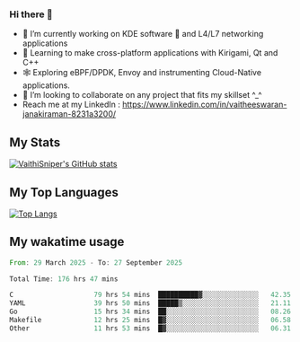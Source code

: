 ### Hi there 👋

- 🔭 I’m currently working on KDE software 💓 and L4/L7 networking applications 
- 📖 Learning to make cross-platform applications with Kirigami, Qt and C++
- 🕸️ Exploring eBPF/DPDK, Envoy and instrumenting Cloud-Native applications. 
- 👯 I’m looking to collaborate on any project that fits my skillset ^_^
- Reach me at my LinkedIn : https://www.linkedin.com/in/vaitheeswaran-janakiraman-8231a3200/

## My Stats
[![VaithiSniper's GitHub stats](https://github-readme-stats.vercel.app/api?username=VaithiSniper&hide=stars&theme=radical)](https://github.com/anuraghazra/github-readme-stats)

## My Top Languages

[![Top Langs](https://github-readme-stats.vercel.app/api/top-langs/?username=VaithiSniper&layout=compact)](https://github.com/anuraghazra/github-readme-stats)

## My wakatime usage

<!--START_SECTION:waka-->

```rust
From: 29 March 2025 - To: 27 September 2025

Total Time: 176 hrs 47 mins

C                    79 hrs 54 mins  ██████████▓░░░░░░░░░░░░░░   42.35 %
YAML                 39 hrs 50 mins  █████▒░░░░░░░░░░░░░░░░░░░   21.11 %
Go                   15 hrs 34 mins  ██░░░░░░░░░░░░░░░░░░░░░░░   08.26 %
Makefile             12 hrs 25 mins  █▓░░░░░░░░░░░░░░░░░░░░░░░   06.58 %
Other                11 hrs 53 mins  █▓░░░░░░░░░░░░░░░░░░░░░░░   06.31 %
```

<!--END_SECTION:waka-->
